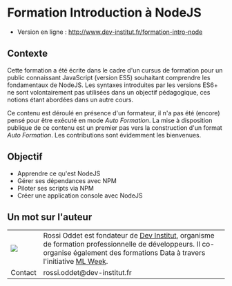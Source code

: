 # Formation Introduction à NodeJS

* Version en ligne : http://www.dev-institut.fr/formation-intro-node


## Contexte
Cette formation a été écrite dans le cadre d'un cursus de formation pour un public connaissant JavaScript (version ES5) souhaitant comprendre les fondamentaux de NodeJS.
Les syntaxes introduites par les versions ES6+ ne sont volontairement pas utilisées dans un objectif pédagogique, ces notions étant abordées dans un autre cours.

Ce contenu est déroulé en présence d'un formateur, il n'a pas été (encore) pensé pour être exécuté en mode _Auto Formation_.
La mise à disposition publique de ce contenu est un premier pas vers la construction d'un format _Auto Formation_.
Les contributions sont évidemment les bienvenues.


## Objectif

* Apprendre ce qu'est NodeJS
* Gérer ses dépendances avec NPM
* Piloter ses scripts via NPM
* Créer une application console avec NodeJS


## Un mot sur l'auteur

<table>
    <tbody>
        <tr>
            <td><img src="https://avatars3.githubusercontent.com/u/1372183?s=200&u=ef562f9dd6ebffd9929d46af18439ea544038c1a&v=4"></td>
            <td>Rossi Oddet est fondateur de <a href="http://www.dev-institut.fr">Dev Institut</a>, organisme de formation professionnelle de développeurs.
            Il co-organise également des formations Data à travers l'initiative <a href="http://www.ml-week.com/">ML Week</a>.</td>
        </tr>
        <tr>
            <td>Contact</td>
            <td>rossi.oddet@dev-institut.fr</td>
        </tr>
    </tbody>
</table>